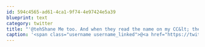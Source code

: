 ```yaml
---
id: 594c4565-ad61-4ca1-9f74-4e97424e5a39
blueprint: text
category: twitter
title: "'@tehShane Me too. And when they read the name on my CC&lt; they mispronounce it.  Most in-sincere campaign ever."
caption: '<span class="username username_linked">@<a href="https://twitter.com/tehShane" title="Shane Lawrence">tehShane</a></span> Me too. And when they read the name on my CC&lt; they mispronounce it.  Most in-sincere campaign ever.'
---
```

